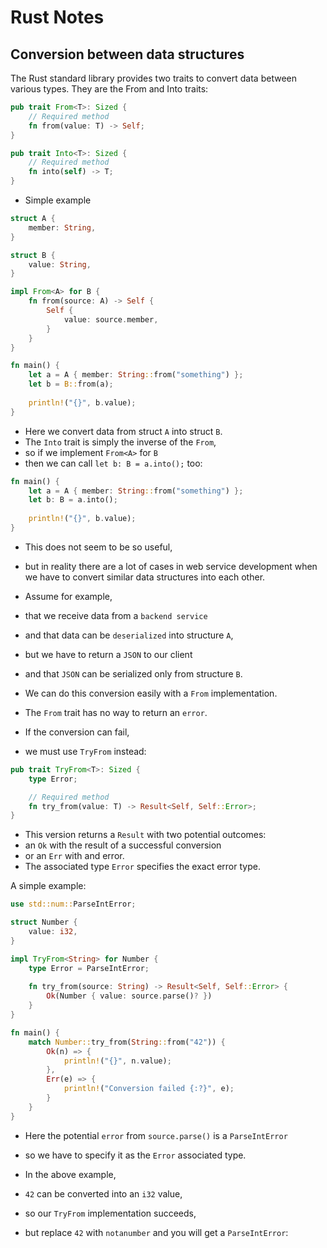 # Rust Notes

## Conversion between data structures

The Rust standard library provides two traits to convert data between various types. They are the From and Into traits:

```rust
pub trait From<T>: Sized {
    // Required method
    fn from(value: T) -> Self;
}

pub trait Into<T>: Sized {
    // Required method
    fn into(self) -> T;
}
```
- Simple example

```rust
struct A {
    member: String,
}

struct B {
    value: String,
}

impl From<A> for B {
    fn from(source: A) -> Self {
        Self {
            value: source.member,
        }
    }
}

fn main() {
    let a = A { member: String::from("something") };
    let b = B::from(a);
    
    println!("{}", b.value);
}

```

- Here we convert data from struct `A` into struct `B`. 
- The `Into` trait is simply the inverse of the `From`, 
- so if we implement `From<A>` for `B` 
- then we can call `let b: B = a.into();` too:

```rust
fn main() {
    let a = A { member: String::from("something") };
    let b: B = a.into();
    
    println!("{}", b.value);
}
```

- This does not seem to be so useful, 
- but in reality there are a lot of cases in web service development when we have to convert similar data structures into each other. 
- Assume for example, 
- that we receive data from a `backend service` 
- and that data can be `deserialized` into structure `A`, 
- but we have to return a `JSON` to our client 
- and that `JSON` can be serialized only from structure `B`. 
- We can do this conversion easily with a `From` implementation.

- The `From` trait has no way to return an `error`. 
- If the conversion can fail, 
- we must use `TryFrom` instead:

```rust
pub trait TryFrom<T>: Sized {
    type Error;

    // Required method
    fn try_from(value: T) -> Result<Self, Self::Error>;
}
```
- This version returns a `Result` with two potential outcomes: 
- an `Ok` with the result of a successful conversion 
- or an `Err` with and error. 
- The associated type `Error` specifies the exact error type. 

A simple example:
```rust
use std::num::ParseIntError;

struct Number {
    value: i32,
}

impl TryFrom<String> for Number {
    type Error = ParseIntError;
    
    fn try_from(source: String) -> Result<Self, Self::Error> {
        Ok(Number { value: source.parse()? })
    }
}

fn main() {
    match Number::try_from(String::from("42")) {
        Ok(n) => {
            println!("{}", n.value);
        },
        Err(e) => {
            println!("Conversion failed {:?}", e);
        }
    }
}
```
- Here the potential `error` from `source.parse()` is a `ParseIntError` 
- so we have to specify it as the `Error` associated type.

- In the above example, 
- `42` can be converted into an `i32` value, 
- so our `TryFrom` implementation succeeds, 
- but replace `42` with `notanumber` and you will get a `ParseIntError`:

